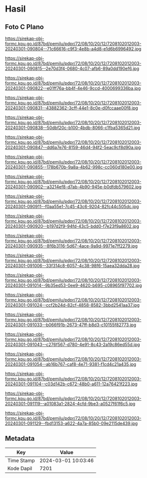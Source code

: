 # Hasil

## Foto C Plano

https://sirekap-obj-formc.kpu.go.id/87bd/pemilu/pdpr/72/08/10/20/12/7208102012003-20240301-090804--71c66616-c9f3-4e8b-a4d8-e1d6b6996492.jpg

https://sirekap-obj-formc.kpu.go.id/87bd/pemilu/pdpr/72/08/10/20/12/7208102012003-20240301-090815--2e70d3f4-0680-4c07-afb6-89a0dd190ef6.jpg

https://sirekap-obj-formc.kpu.go.id/87bd/pemilu/pdpr/72/08/10/20/12/7208102012003-20240301-090822--e01ff76a-bb4f-4e46-9ccd-4000699336ba.jpg

https://sirekap-obj-formc.kpu.go.id/87bd/pemilu/pdpr/72/08/10/20/12/7208102012003-20240301-090831--43882362-3cff-44e1-8c0e-d0fccaae00f8.jpg

https://sirekap-obj-formc.kpu.go.id/87bd/pemilu/pdpr/72/08/10/20/12/7208102012003-20240301-090838--50dbf20c-b100-4bdb-8066-c1fba5365d21.jpg

https://sirekap-obj-formc.kpu.go.id/87bd/pemilu/pdpr/72/08/10/20/12/7208102012003-20240301-090847--dd6a7e76-8159-46d4-94f2-5eac9cf8d90a.jpg

https://sirekap-obj-formc.kpu.go.id/87bd/pemilu/pdpr/72/08/10/20/12/7208102012003-20240301-090855--178b670b-9a8a-4b62-998c-cc060d180e00.jpg

https://sirekap-obj-formc.kpu.go.id/87bd/pemilu/pdpr/72/08/10/20/12/7208102012003-20240301-090902--a3214ef8-d7ab-4b90-945e-b0dfdb579602.jpg

https://sirekap-obj-formc.kpu.go.id/87bd/pemilu/pdpr/72/08/10/20/12/7208102012003-20240301-090911--f0aa55e1-7c45-43c6-9204-82fc44c505dc.jpg

https://sirekap-obj-formc.kpu.go.id/87bd/pemilu/pdpr/72/08/10/20/12/7208102012003-20240301-090920--b197d2f9-94fd-43c5-bdd0-f7e23f9a8602.jpg

https://sirekap-obj-formc.kpu.go.id/87bd/pemilu/pdpr/72/08/10/20/12/7208102012003-20240301-090935--8f6b3116-5d67-4ace-9a9d-9971e7ff2279.jpg

https://sirekap-obj-formc.kpu.go.id/87bd/pemilu/pdpr/72/08/10/20/12/7208102012003-20240301-091006--33f314c8-6057-4c38-98f6-15aea32dda28.jpg

https://sirekap-obj-formc.kpu.go.id/87bd/pemilu/pdpr/72/08/10/20/12/7208102012003-20240301-091014--9b35ed53-0ee9-4620-b695-c08965f97702.jpg

https://sirekap-obj-formc.kpu.go.id/87bd/pemilu/pdpr/72/08/10/20/12/7208102012003-20240301-091024--ccf2b24d-82cf-4858-8582-3bbd2541aa37.jpg

https://sirekap-obj-formc.kpu.go.id/87bd/pemilu/pdpr/72/08/10/20/12/7208102012003-20240301-091033--b066f91b-2673-47ff-b8d3-c10155f82773.jpg

https://sirekap-obj-formc.kpu.go.id/87bd/pemilu/pdpr/72/08/10/20/12/7208102012003-20240301-091043--c276f567-d780-4e91-8c43-2a19c86ed55d.jpg

https://sirekap-obj-formc.kpu.go.id/87bd/pemilu/pdpr/72/08/10/20/12/7208102012003-20240301-091054--ab16b767-caf8-4e71-9381-f1cd4c21a435.jpg

https://sirekap-obj-formc.kpu.go.id/87bd/pemilu/pdpr/72/08/10/20/12/7208102012003-20240301-091104--c03d142b-c672-48b0-a611-12a76421f223.jpg

https://sirekap-obj-formc.kpu.go.id/87bd/pemilu/pdpr/72/08/10/20/12/7208102012003-20240301-091119--a01083a1-2824-4cfd-9be3-a0527f61f6c5.jpg

https://sirekap-obj-formc.kpu.go.id/87bd/pemilu/pdpr/72/08/10/20/12/7208102012003-20240301-091129--fbd13153-a622-4a7a-85b0-09e2115de439.jpg


## Metadata

| Key        | Value               |
| ---------- | ------------------- |
| Time Stamp | 2024-03-01 10:03:46 |
| Kode Dapil | 7201                |




